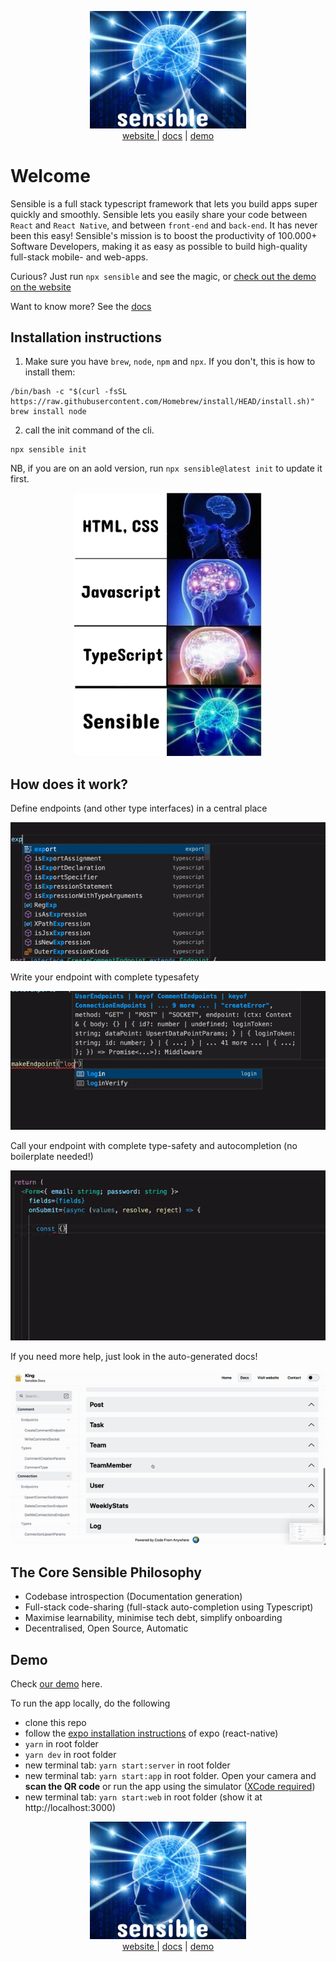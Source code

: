 <p align="center">
<a href="https://www.sensiblestack.com" target="_blank">
<img src="./assets/icon2.png" width="250" /><br />
website
</a> |
<a href="https://sensiblestack.com">docs</a> | <a href="https://demo.sensiblestack.com">demo</a>
</p>

# Welcome

Sensible is a full stack typescript framework that lets you build apps super quickly and smoothly. Sensible lets you easily share your code between `React` and `React Native`, and between `front-end` and `back-end`. It has never been this easy! Sensible's mission is to boost the productivity of 100.000+ Software Developers, making it as easy as possible to build high-quality full-stack mobile- and web-apps.

Curious? Just run `npx sensible` and see the magic, or [check out the demo on the website](https://www.sensiblestack.com)

Want to know more? See the [docs](https://sensiblestack.com)

## Installation instructions

1. Make sure you have `brew`, `node`, `npm` and `npx`. If you don't, this is how to install them:

```
/bin/bash -c "$(curl -fsSL https://raw.githubusercontent.com/Homebrew/install/HEAD/install.sh)"
brew install node
```

2. call the init command of the cli.

```
npx sensible init
```

NB, if you are on an aold version, run `npx sensible@latest init` to update it first.

<p align="center">
  <img src="./assets/sensible-meme2.png" width="300" />
</p>

## How does it work?

Define endpoints (and other type interfaces) in a central place

![define](./assets/define-gif2.gif)

Write your endpoint with complete typesafety

![makeEndpoint](./assets/makeEndpoint-gif2.gif)

Call your endpoint with complete type-safety and autocompletion (no boilerplate needed!)

![api](./assets/api-gif2.gif)

If you need more help, just look in the auto-generated docs!

![docs](./assets/docs-gif2.gif)

## The Core Sensible Philosophy

- Codebase introspection (Documentation generation)
- Full-stack code-sharing (full-stack auto-completion using Typescript)
- Maximise learnability, minimise tech debt, simplify onboarding
- Decentralised, Open Source, Automatic

## Demo

Check [our demo](https://demo.sensiblestack.com) here.

To run the app locally, do the following

- clone this repo
- follow the [expo installation instructions](https://docs.expo.dev/get-started/installation/) of expo (react-native)
- `yarn` in root folder
- `yarn dev` in root folder
- new terminal tab: `yarn start:server` in root folder
- new terminal tab: `yarn start:app` in root folder. Open your camera and **scan the QR code** or run the app using the simulator ([XCode required](https://docs.expo.dev/workflow/ios-simulator/))
- new terminal tab: `yarn start:web` in root folder (show it at http://localhost:3000)

<p align="center">
<a href="https://www.sensiblestack.com" target="_blank">
<img src="./assets/icon2.png" width="250" /><br />
website
</a> |
<a href="https://sensiblestack.com">docs</a> | <a href="https://demo.sensiblestack.com">demo</a>
</p>
